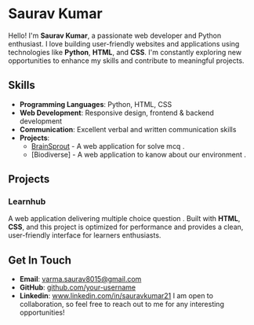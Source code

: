 # Saurav Kumar

Hello! I'm **Saurav Kumar**, a passionate web developer and Python enthusiast. I love building user-friendly websites and applications using technologies like **Python**, **HTML**, and **CSS**. I'm constantly exploring new opportunities to enhance my skills and contribute to meaningful projects.

## Skills

- **Programming Languages**: Python, HTML, CSS
- **Web Development**: Responsive design, frontend & backend development
- **Communication**: Excellent verbal and written communication skills
- **Projects**: 
  - [BrainSprout](https://learnohub-codefest.netlify.app/) - A web application for solve mcq .
  - [Biodiverse] - A web application to kanow about our environment . 

## Projects

### Learnhub
A web application delivering multiple choice question . Built with **HTML**, **CSS**, and  this project is optimized for performance and provides a clean, user-friendly interface for learners enthusiasts.

## Get In Touch

- **Email**: varma.saurav8015@gmail.com
- **GitHub**: [github.com/your-username](https://github.com/your-username)
- **Linkedin**: www.linkedin.com/in/sauravkumar21
I am open to collaboration, so feel free to reach out to me for any interesting opportunities!
